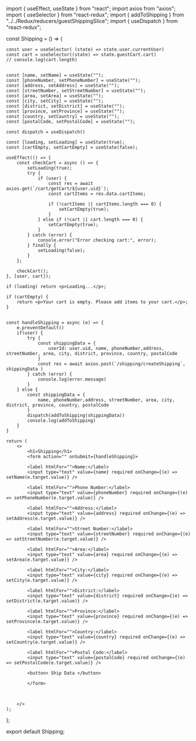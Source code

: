 

import { useEffect, useState } from "react";
import axios from "axios";
import { useSelector } from "react-redux";
import { addToShipping } from "../../Redux/reducers/guestShippingSlice";
import { useDispatch } from "react-redux";

const Shipping = () => {

    const user = useSelector( (state) => state.user.currentUser)
    const cart = useSelector((state) => state.guestCart.cart)
    // console.log(cart.length)


    const [name, setName] = useState("");
    const [phoneNumber, setPhoneNumber] = useState("");
    const [address, setAddress] = useState("");
    const [streetNumber, setStreetNumber] = useState("");
    const [area, setArea] = useState("");
    const [city, setCity] = useState("");
    const [district, setDistrict] = useState("");
    const [province, setProvince] = useState("");
    const [country, setCountry] = useState("");
    const [postalCode, setPostalCode] = useState("");

    const dispatch = useDispatch()

    const [loading, setLoading] = useState(true);
    const [cartEmpty, setCartEmpty] = useState(false);

    useEffect(() => {
        const checkCart = async () => {
            setLoading(true);
            try {
                if (user) {
                    const res = await axios.get(`/cart/getCart/${user.uid}`);
                    const cartItems = res.data.cartItems;

                    if (!cartItems || cartItems.length === 0) {
                        setCartEmpty(true);
                    }
                } else if (!cart || cart.length === 0) {
                    setCartEmpty(true);
                }
            } catch (error) {
                console.error("Error checking cart:", error);
            } finally {
                setLoading(false);
            }
        };

        checkCart();
    }, [user, cart]);

    if (loading) return <p>Loading...</p>;
    
    if (cartEmpty) {
        return <p>Your cart is empty. Please add items to your cart.</p>;
    }


    const handleShipping = async (e) => {
        e.preventDefault()
        if(user) {
            try {
                const shippingData = {
                    userId: user.uid, name, phoneNumber,address, streetNumber, area, city, district, province, country, postalCode
                }
                const res = await axios.post(`/shipping/createShipping`, shippingData )
            } catch (error) {
                console.log(error.message)
            }
        } else {
            const shippingData = {
                name, phoneNumber,address, streetNumber, area, city, district, province, country, postalCode
            }
            dispatch(addToShipping(shippingData))
            console.log(addToShipping)
        }
    }

    return (
        <>
            <h1>Shipping</h1>
            <form action="" onSubmit={handleShipping}>

            <label htmlFor="">Name:</label>
            <input type="text" value={name} required onChange={(e) => setName(e.target.value)} />

            <label htmlFor="">Phone Number:</label>
            <input type="text" value={phoneNumber} required onChange={(e) => setPhoneNumber(e.target.value)} />

            <label htmlFor="">Address:</label>
            <input type="text" value={address} required onChange={(e) => setAddress(e.target.value)} />

            <label htmlFor="">Street Number:</label>
            <input type="text" value={streetNumber} required onChange={(e) => setStreetNumber(e.target.value)} />

            <label htmlFor="">Area:</label>
            <input type="text" value={area} required onChange={(e) => setArea(e.target.value)} />

            <label htmlFor="">City:</label>
            <input type="text" value={city} required onChange={(e) => setCity(e.target.value)} />

            <label htmlFor="">District:</label>
            <input type="text" value={district} required onChange={(e) => setDistrict(e.target.value)} />

            <label htmlFor="">Province:</label>
            <input type="text" value={province} required onChange={(e) => setProvince(e.target.value)} />

            <label htmlFor="">Country:</label>
            <input type="text" value={country} required onChange={(e) => setCountry(e.target.value)} />

            <label htmlFor="">Postal Code:</label>
            <input type="text" value={postalCode} required onChange={(e) => setPostalCode(e.target.value)} />

            <button> Ship Data </button>

            </form>



        </>
    );
};

export default Shipping;
